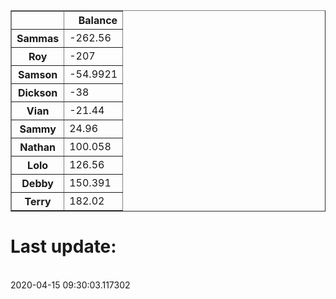 <table border="1" class="dataframe">
  <thead>
    <tr style="text-align: right;">
      <th></th>
      <th>Balance</th>
    </tr>
  </thead>
  <tbody>
    <tr>
      <th>Sammas</th>
      <td>-262.56</td>
    </tr>
    <tr>
      <th>Roy</th>
      <td>-207</td>
    </tr>
    <tr>
      <th>Samson</th>
      <td>-54.9921</td>
    </tr>
    <tr>
      <th>Dickson</th>
      <td>-38</td>
    </tr>
    <tr>
      <th>Vian</th>
      <td>-21.44</td>
    </tr>
    <tr>
      <th>Sammy</th>
      <td>24.96</td>
    </tr>
    <tr>
      <th>Nathan</th>
      <td>100.058</td>
    </tr>
    <tr>
      <th>Lolo</th>
      <td>126.56</td>
    </tr>
    <tr>
      <th>Debby</th>
      <td>150.391</td>
    </tr>
    <tr>
      <th>Terry</th>
      <td>182.02</td>
    </tr>
  </tbody>
</table><H1>Last update:</h1><br>2020-04-15 09:30:03.117302